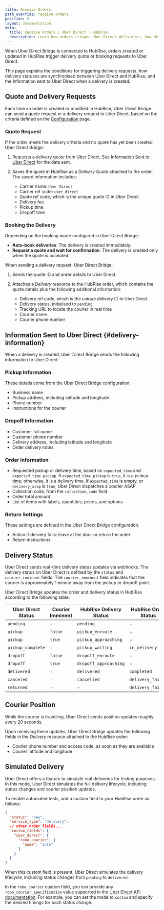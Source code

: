 ```yaml
---
title: Receive Orders
path_override: receive-orders
position: 5
layout: documentation
meta:
  title: Receive Orders | Uber Direct | HubRise
  description: Learn how orders trigger Uber Direct deliveries, how delivery status updates are synchronised, and how to track the courier’s position in real time.
---
```


When Uber Direct Bridge is connected to HubRise, orders created or updated in HubRise trigger delivery quote or booking requests to Uber Direct.

This page explains the conditions for triggering delivery requests, how delivery statuses are synchronised between Uber Direct and HubRise, and the information sent to Uber Direct when a delivery is created.

## Quote and Delivery Requests

Each time an order is created or modified in HubRise, Uber Direct Bridge can send a quote request or a delivery request to Uber Direct, based on the criteria defined on the [Configuration](/apps/uber-direct/configuration#delivery-criteria) page.

### Quote Request

If the order meets the delivery criteria and no quote has yet been created, Uber Direct Bridge:

1. Requests a delivery quote from Uber Direct. See [Information Sent to Uber Direct](#delivery-information) for the data sent.
2. Saves the quote in HubRise as a _Delivery Quote_ attached to the order. The saved information includes:

   - Carrier name: `Uber Direct`
   - Carrier ref code: `uber_direct`
   - Quote ref code, which is the unique quote ID in Uber Direct
   - Delivery fee
   - Pickup time
   - Dropoff time

### Booking the Delivery

Depending on the booking mode configured in Uber Direct Bridge:

- **Auto-book deliveries**: The delivery is created immediately.
- **Request a quote and wait for confirmation**: The delivery is created only when the quote is accepted.

When sending a delivery request, Uber Direct Bridge:

1. Sends the quote ID and order details to Uber Direct.
2. Attaches a _Delivery_ resource to the HubRise order, which contains the quote details plus the following additional information:

   - Delivery ref code, which is the unique delivery ID in Uber Direct
   - Delivery status, initialised to `pending`
   - Tracking URL to locate the courier in real time
   - Courier name
   - Courier phone number

## Information Sent to Uber Direct {#delivery-information}

When a delivery is created, Uber Direct Bridge sends the following information to Uber Direct:

### Pickup Information

These details come from the Uber Direct Bridge configuration.

- Business name
- Pickup address, including latitude and longitude
- Phone number
- Instructions for the courier

### Dropoff Information

- Customer full name
- Customer phone number
- Delivery address, including latitude and longitude
- Order delivery notes

### Order Information

- Requested pickup or delivery time, based on `expected_time` and `expected_time_pickup`. If `expected_time_pickup` is `true`, it is a pickup time; otherwise, it is a delivery time. If `expected_time` is empty, or `delivery_asap` is `true`, Uber Direct dispatches a courier ASAP
- Collection code, from the `collection_code` field
- Order total amount
- List of items with labels, quantities, prices, and options

### Return Settings

These settings are defined in the Uber Direct Bridge configuration.

- Action if delivery fails: leave at the door or return the order
- Return instructions

## Delivery Status

Uber Direct sends real-time delivery status updates via webhooks. The delivery status on Uber Direct is defined by the `status` and `courier_imminent` fields. The `courier_imminent` field indicates that the courier is approximately 1 minute away from the pickup or dropoff point.

Uber Direct Bridge updates the order and delivery status in HubRise according to the following table:

| Uber Direct Status | Courier Imminent | HubRise Delivery Status | HubRise Order Status |
| ------------------ | ---------------- | ----------------------- | -------------------- |
| `pending`          | -                | `pending`               | -                    |
| `pickup`           | `false`          | `pickup_enroute`        | -                    |
| `pickup`           | `true`           | `pickup_approaching`    | -                    |
| `pickup_complete`  | -                | `pickup_waiting`        | `in_delivery`        |
| `dropoff`          | `false`          | `dropoff_enroute`       | -                    |
| `dropoff`          | `true`           | `dropoff_approaching`   | -                    |
| `delivered`        | -                | `delivered`             | `completed`          |
| `canceled`         | -                | `cancelled`             | `delivery_failed`    |
| `returned`         | -                | -                       | `delivery_failed`    |

## Courier Position

While the courier is travelling, Uber Direct sends position updates roughly every 20 seconds.

Upon receiving these updates, Uber Direct Bridge updates the following fields in the _Delivery_ resource attached to the HubRise order:

- Courier phone number and access code, as soon as they are available
- Courier latitude and longitude

## Simulated Delivery

Uber Direct offers a feature to simulate real deliveries for testing purposes. In this mode, Uber Direct simulates the full delivery lifecycle, including status changes and courier position updates.

To enable automated tests, add a custom field to your HubRise order as follows:

```json
{
  "status": "new",
  "service_type": "delivery",
  // other order fields...
  "custom_fields": {
    "uber_direct": {
      "robo_courier": {
        "mode": "auto"
      }
    }
  }
}
```

When this custom field is present, Uber Direct simulates the delivery lifecycle, including status changes from `pending` to `delivered`.

In the `robo_courier` custom field, you can provide any `robo_courier_specification` value supported in the [Uber Direct API documentation](https://developer.uber.com/docs/deliveries/guides/robocourier). For example, you can set the mode to `custom` and specify the desired timings for each status change.
